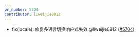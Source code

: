 ```yaml
---
pr_number: 5704
contributor: liweijie0812
---
```


- fix(locale): 修复多语言切换响应式失效 @liweijie0812 ([#5704](https://github.com/Tencent/tdesign-vue-next/pull/5704))
